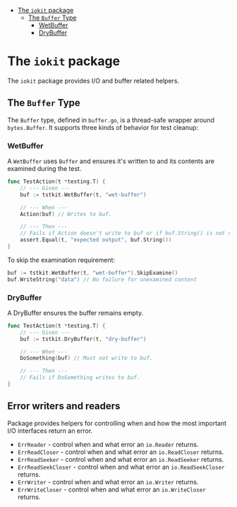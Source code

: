 <!-- TOC -->
* [The `iokit` package](#the-iokit-package)
  * [The `Buffer` Type](#the-buffer-type)
    * [WetBuffer](#wetbuffer)
    * [DryBuffer](#drybuffer)
<!-- TOC -->

# The `iokit` package

The `iokit` package provides I/O and buffer related helpers. 

## The `Buffer` Type

The `Buffer` type, defined in `buffer.go`, is a thread-safe wrapper around
`bytes.Buffer`. It supports three kinds of behavior for test cleanup:

### WetBuffer

A `WetBuffer` uses `Buffer` and ensures it's written to and its contents are examined during the test.

```go
func TestAction(t *testing.T) {
    // --- Given ---
    buf := tstkit.WetBuffer(t, "wet-buffer")

    // --- When ---
    Action(buf) // Writes to buf.

    // --- Then ---
    // Fails if Action doesn't write to buf or if buf.String() is not called.
    assert.Equal(t, "expected output", buf.String())   
}
```

To skip the examination requirement:

```go
buf := tstkit.WetBuffer(t, "wet-buffer").SkipExamine()
buf.WriteString("data") // No failure for unexamined content
```

### DryBuffer

A DryBuffer ensures the buffer remains empty.

```go
func TestAction(t *testing.T) {
    // --- Given ---
    buf := tstkit.DryBuffer(t, "dry-buffer")

    // --- When ---
    DoSomething(buf) // Must not write to buf.

    // --- Then ---
    // Fails if DoSomething writes to buf.
}
```

## Error writers and readers

Package provides helpers for controlling when and how the most important I/O 
interfaces return an error.  

- `ErrReader` - control when and what error an `io.Reader` returns.
- `ErrReadCloser` - control when and what error an `io.ReadCloser` returns.
- `ErrReadSeeker` - control when and what error an `io.ReadSeeker` returns.
- `ErrReadSeekCloser` - control when and what error an `io.ReadSeekCloser` returns.
- `ErrWriter` - control when and what error an `io.Writer` returns.
- `ErrWriteCloser` - control when and what error an `io.WriteCloser` returns.

